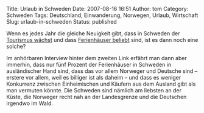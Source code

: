 Title: Urlaub in Schweden
Date: 2007-08-16 16:51
Author: tom
Category: Schweden
Tags: Deutschland, Einwanderung, Norwegen, Urlaub, Wirtschaft
Slug: urlaub-in-schweden
Status: published

Wenn es jedes Jahr die gleiche Neuigkeit gibt, dass in Schweden der
[Tourismus
wächst](http://www.sr.se/cgi-bin/International/nyhetssidor/artikel.asp?ProgramID=2108&Nyheter=&format=1&artikel=1538623)
und dass [Ferienhäuser
beliebt](http://www.sr.se/cgi-bin/International/nyhetssidor/artikel.asp?ProgramID=2108&Nyheter=&format=1&artikel=1538362)
sind, ist es dann noch eine solche?

Im anhörbaren Interview hinter dem zweiten Link erfährt man dann aber
immerhin, dass nur fünf Prozent der Ferienhäuser in Schweden in
ausländischer Hand sind, dass das vor allem Norweger und Deutsche sind –
erstere vor allem, weil es billiger ist als daheim – und dass es weniger
Konkurrenz zwischen Einheimischen und Käufern aus dem Ausland gibt als
man vermuten könnte. Die Schweden sind nämlich am liebsten an der Küste,
die Norweger recht nah an der Landesgrenze und die Deutschen irgendwo im
Wald.

